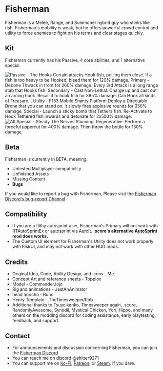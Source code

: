 # Fisherman
Fisherman is a Melee, Range, and Summoner hybrid guy who stinks like fish.
Fisherman's mobility is weak, but he offers powerful crowd control and utility to force enemies to fight on his terms and clear stages quickly.

## Kit
Fisherman currently has his Passive, 4 core abilities, and 1 alternative special. 

![
Passive - The Hooks
Certain attacks Hook fish, pulling them close. If a fish is too heavy to be Hooked, bleed them for 120% damage.
Primary - Debone
Thwack in front for 260% damage. Every 3rd Attack is a long range stab that Hooks fish.
Secondary - Cast 
Non-Lethal. Charge up and cast out an arcing hook. Recall it to hook fish for 385% damage. Can Hook all kinds of Treasure...
Utility - F153 Mobile Shanty Platform
Deploy a Directable Drone that you can stand on. It slowly fires explosive rounds for 350% damage.
Special - Launch a sticky bomb that Tethers fish. Re-Activate to Hook Tethered fish inwards and detonate for 2x500% damage.
](FishermanBanner.png?raw=true "Optional Title")
![
Alt Special - Steady The Nerves 
Stunning. Regenerative. Perform a forceful uppercut for 400% damage. Then throw the bottle for 150% damage.
](FishermanAltSkillBanner.png?raw=true "Optional Title")

## Beta
Fisherman is currently in BETA, meaning:
 - Untested Multiplayer compatibility
 - Unfinished Assets 
 - Missing Content 
 - **Bugs**

If you would like to report a bug with Fisherman, Please visit the [Fisherman Discord's bug-report Channel](https://discord.gg/Ctt68SuwZQ)

## Compatibility
 - If you are a filthy autosprint user, Fisherman's Primary will not work with RTAutoSprintEx or autosprint via Aerolt. **.score's alternative [AutoSprint](https://thunderstore.io/package/score/AutoSprint/) mod does works.**
 - The Custom UI element for Fisherman's Utility does not work properly with RiskUI, and may not work with other HUD mods. 

## Credits
 - Original Idea, Code, Ability Design, and icons - Me
 - Concept Art and reference sheets - Topplox
 - Model - CommanderJojo
 - Rig and animations - JestAnAnimator
 - head honcho - Buns
 - Henry Template - TheTimesweeper/Rob
 - Additional thanks to Tsuyoikenko, Timesweeper again, .score, RandomlyAwesome, Synodii, Mystical Chicken, Yori, Hippo, and many others on the modding discord for coding assistance, early playtesting, feedback, and support.

## Contact
- For announcements and discussion concerning Fisherman, you can join the [Fisherman Discord](https://discord.gg/VezKyGJZXX) 
- You can reach me on discord @shitter9271
- You can support me on [Ko-Fi](https://ko-fi.com/wuntwunt), [Patreon](https://www.patreon.com/c/wunt/membership), or [Steam](https://store.steampowered.com/app/3382660/Pizza_Blitz/). If you dare.